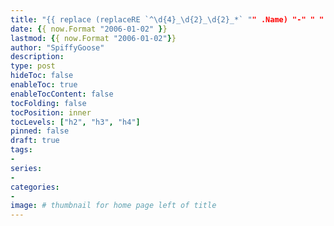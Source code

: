 ```yaml
---
title: "{{ replace (replaceRE `^\d{4}_\d{2}_\d{2}_*` "" .Name) "-" " " | title }}"
date: {{ now.Format "2006-01-02" }}
lastmod: {{ now.Format "2006-01-02"}}
author: "SpiffyGoose"
description:
type: post
hideToc: false
enableToc: true
enableTocContent: false
tocFolding: false
tocPosition: inner
tocLevels: ["h2", "h3", "h4"]
pinned: false
draft: true
tags:
-
series:
-
categories:
-
image: # thumbnail for home page left of title
---
```

